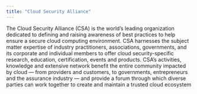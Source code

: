 ```yaml
---
title: "Cloud Security Alliance"
---
```


The Cloud Security Alliance (CSA) is the world’s leading organization dedicated to defining and raising awareness of best practices to help ensure a secure cloud computing environment. CSA harnesses the subject matter expertise of industry practitioners, associations, governments, and its corporate and individual members to offer cloud security-specific research, education, certification, events and products. CSA’s activities, knowledge and extensive network benefit the entire community impacted by cloud — from providers and customers, to governments, entrepreneurs and the assurance industry — and provide a forum through which diverse parties can work together to create and maintain a trusted cloud ecosystem

